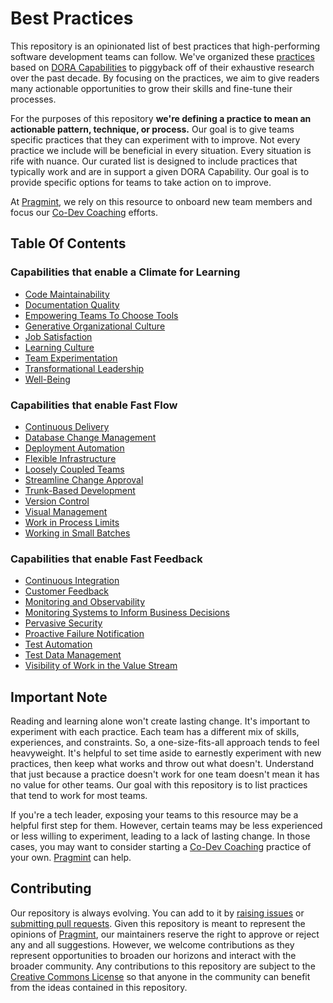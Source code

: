 # Best Practices

This repository is an opinionated list of best practices that high-performing software development teams can follow. We've organized these [practices](/practices/) based on [DORA Capabilities](https://dora.dev/capabilities/) to piggyback off of their exhaustive research over the past decade. By focusing on the practices, we aim to give readers many actionable opportunities to grow their skills and fine-tune their processes.

For the purposes of this repository **we're defining a practice to mean an actionable pattern, technique, or process.** Our goal is to give teams specific practices that they can experiment with to improve. Not every practice we include will be beneficial in every situation. Every situation is rife with nuance. Our curated list is designed to include practices that typically work and are in support a given DORA Capability. Our goal is to provide specific options for teams to take action on to improve.

At [Pragmint](https://pragmint.com/), we rely on this resource to onboard new team members and focus our [Co-Dev Coaching](https://www.pragmint.com/insight/what-is-co-dev-coaching) efforts.

## Table Of Contents

### Capabilities that enable a Climate for Learning

- [Code Maintainability](/capabilities/code-maintainability.md)
- [Documentation Quality](/capabilities/documentation-quality.md)
- [Empowering Teams To Choose Tools](/capabilities/empowering-teams-to-choose-tools.md)
- [Generative Organizational Culture](/capabilities/generative-organizational-culture.md)
- [Job Satisfaction](/capabilities/job-satisfaction.md)
- [Learning Culture](/capabilities/learning-culture.md)
- [Team Experimentation](/capabilities/team-experimentation.md)
- [Transformational Leadership](/capabilities/transformational-leadership.md)
- [Well-Being](/capabilities/well-being.md)

### Capabilities that enable Fast Flow

- [Continuous Delivery](/capabilities/continuous-delivery.md)
- [Database Change Management](/capabilities/database-change-management.md)
- [Deployment Automation](/capabilities/deployment-automation.md)
- [Flexible Infrastructure](/capabilities/flexible-infrastructure.md)
- [Loosely Coupled Teams](/capabilities/loosely-coupled-teams.md)
- [Streamline Change Approval](/capabilities/streamline-change-approval.md)
- [Trunk-Based Development](/capabilities/trunk-based-development.md)
- [Version Control](/capabilities/version-control.md)
- [Visual Management](/capabilities/visual-management.md)
- [Work in Process Limits](/capabilities/work-in-process-limits.md)
- [Working in Small Batches](/capabilities/working-in-small-batches.md)

### Capabilities that enable Fast Feedback

- [Continuous Integration](/capabilities/continuous-integration.md)
- [Customer Feedback](/capabilities/customer-feedback.md)
- [Monitoring and Observability](/capabilities/monitoring-and-observability.md)
- [Monitoring Systems to Inform Business Decisions](/capabilities/monitoring-systems-to-inform-business-decisions.md)
- [Pervasive Security](/capabilities/pervasive-security.md)
- [Proactive Failure Notification](/capabilities/proactive-failure-notification.md)
- [Test Automation](/capabilities/test-automation.md)
- [Test Data Management](/capabilities/test-data-management.md)
- [Visibility of Work in the Value Stream](/capabilities/visibility-of-work-in-the-value-stream.md)

## Important Note

Reading and learning alone won't create lasting change. It's important to experiment with each practice. Each team has a different mix of skills, experiences, and constraints. So, a one-size-fits-all approach tends to feel heavyweight. It's helpful to set time aside to earnestly experiment with new practices, then keep what works and throw out what doesn't. Understand that just because a practice doesn't work for one team doesn't mean it has no value for other teams. Our goal with this repository is to list practices that tend to work for most teams.

If you're a tech leader, exposing your teams to this resource may be a helpful first step for them. However, certain teams may be less experienced or less willing to experiment, leading to a lack of lasting change. In those cases, you may want to consider starting a [Co-Dev Coaching](https://www.pragmint.com/insight/what-is-co-dev-coaching) practice of your own. [Pragmint](https://pragmint.com/) can help.

## Contributing

Our repository is always evolving. You can add to it by [raising issues](https://github.com/pragmint/best-practices/issues) or [submitting pull requests](https://github.com/pragmint/best-practices/pulls). Given this repository is meant to represent the opinions of [Pragmint](https://pragmint.com/), our maintainers reserve the right to approve or reject any and all suggestions. However, we welcome contributions as they represent opportunities to broaden our horizons and interact with the broader community. Any contributions to this repository are subject to the [Creative Commons License](/LICENSE.txt) so that anyone in the community can benefit from the ideas contained in this repository.
